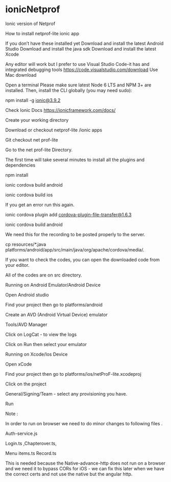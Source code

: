# ionicNetprof
Ionic version of Netprof

How to install netprof-lite ionic app

If you don’t have these installed yet
Download and install the latest Android Studio
Download and install the java sdk
Download and install the latest Xcode

Any editor will work but I prefer to use 
Visual Studio Code-it has and integrated debugging tools
https://code.visualstudio.com/download
Use Mac download

Open a terminal
Please make sure latest Node 6 LTS and NPM 3+ are installed.
Then, install the CLI globally (you may need sudo):


npm install -g ionic@3.9.2

Check Ionic Docs https://ionicframework.com/docs/

Create your working directory

Download or checkout netprof-lite /ionic apps

Git checkout net prof-lite

Go to the net prof-lite Directory.

The first time will take several minutes to install all the plugins and dependencies

  npm install

  ionic cordova build android

  ionic cordova build ios 

If you get an error run this again.

  ionic cordova plugin add cordova-plugin-file-transfer@1.6.3

  ionic cordova build android

We need this for the recording to be posted properly to the server.

  cp resources/*.java platforms/android/app/src/main/java/org/apache/cordova/media/.

If you want to check the codes, you can open the downloaded code from your editor.

All of the codes are on src directory.


Running on Android Emulator/Android Device

Open Android studio

Find your project then go to platforms/android

Create an AVD (Android Virtual Device) emulator

Tools/AVD Manager

Click on LogCat - to view the logs

Click on Run then select your emulator


Running on Xcode/Ios Device

Open xCode

Find your project then go to platforms/ios/netProF-lite.xcodeproj

Click on the project

General/Signing/Team - select any provisioning you have.

Run


Note :

In order to run on browser we need to do minor changes to following files . 

Auth-service.js

Login.ts ,Chapterover.ts,

Menu items.ts Record.ts 

This is needed because the Native-advance-http does not run on a browser and we need it to bypass CORs for iOS - we can fix this later when we have the correct certs and not use the native but the angular http.
